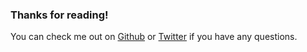 ### Thanks for reading!
You can check me out on [Github](https://github.com/p0wnyb0y) or [Twitter](https://www.twitter.com/p0wnyb0y) if you have any questions.

